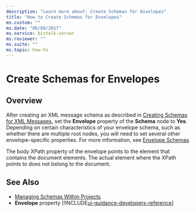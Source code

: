 ```yaml
---
description: "Learn more about: Create Schemas for Envelopes"
title: "How to Create Schemas for Envelopes"
ms.custom: ""
ms.date: "06/08/2017"
ms.service: biztalk-server
ms.reviewer: ""
ms.suite: ""
ms.topic: how-to
---
```

# Create Schemas for Envelopes

## Overview
After creating an XML message schema as described in [Creating Schemas for XML Messages](../core/how-to-create-schemas-for-xml-messages.md), set the **Envelope** property of the **Schema** node to **Yes**. Depending on certain characteristics of your envelope schema, such as whether there are multiple root nodes, you will need to set several other envelope-specific properties. For more information, see [Envelope Schemas](../core/envelope-schemas.md).  

 The body XPath property of the envelope points to the element that contains the document elements. The actual element where the XPath points to does not belong to the document.  

## See Also  
- [Managing Schemas Within Projects](../core/managing-schemas-within-projects.md)
- **Envelope** property [!INCLUDE[ui-guidance-developers-reference](../includes/ui-guidance-developers-reference.md)]
